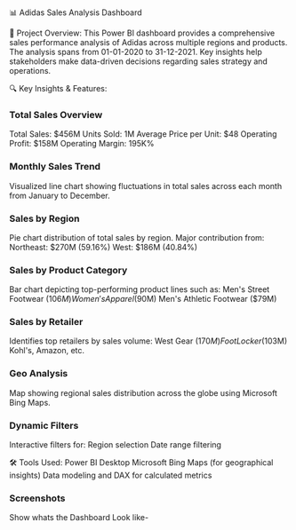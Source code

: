 📊 Adidas Sales Analysis Dashboard

📌 Project Overview:
This Power BI dashboard provides a comprehensive sales performance analysis of Adidas across multiple regions and products.
The analysis spans from 01-01-2020 to 31-12-2021.
Key insights help stakeholders make data-driven decisions regarding sales strategy and operations.

🔍 Key Insights & Features:
### Total Sales Overview
Total Sales: $456M
Units Sold: 1M
Average Price per Unit: $48
Operating Profit: $158M
Operating Margin: 195K%

### Monthly Sales Trend
Visualized line chart showing fluctuations in total sales across each month from January to December.

### Sales by Region
Pie chart distribution of total sales by region.
Major contribution from:
Northeast: $270M (59.16%)
West: $186M (40.84%)

### Sales by Product Category
Bar chart depicting top-performing product lines such as:
Men's Street Footwear ($106M)
Women's Apparel ($90M)
Men's Athletic Footwear ($79M)

### Sales by Retailer
Identifies top retailers by sales volume:
West Gear ($170M)
Foot Locker ($103M)
Kohl's, Amazon, etc.

### Geo Analysis
Map showing regional sales distribution across the globe using Microsoft Bing Maps.

### Dynamic Filters
Interactive filters for:
Region selection
Date range filtering


🛠 Tools Used:
Power BI Desktop
Microsoft Bing Maps (for geographical insights)
Data modeling and DAX for calculated metrics

### Screenshots
Show whats the Dashboard Look like- 

